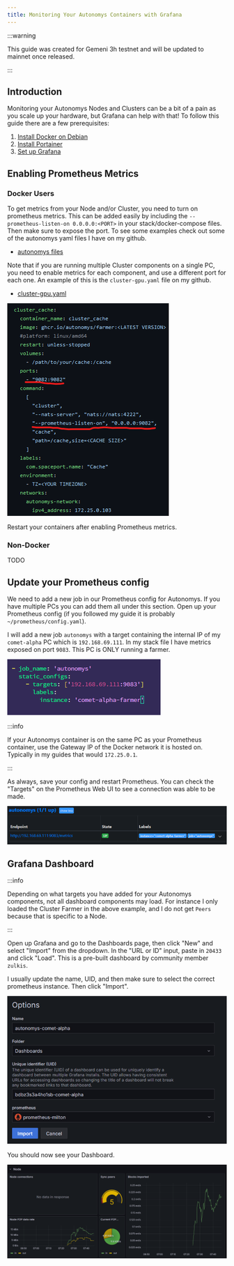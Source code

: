 ```yaml
---
title: Monitoring Your Autonomys Containers with Grafana
---
```


:::warning

This guide was created for Gemeni 3h testnet and will be updated to mainnet once released.

:::

## Introduction
Monitoring your Autonomys Nodes and Clusters can be a bit of a pain as you scale up your hardware, but Grafana can help with that! To follow this guide there are a few prerequisites:
1. [Install Docker on Debian](https://hakehardware.github.io/docs/guides/linux/install-docker-debian)
1. [Install Portainer](https://hakehardware.github.io/docs/guides/linux/install-portainer-host-agent)
1. [Set up Grafana](https://hakehardware.github.io/docs/guides/linux/use-grafana-to-monitor-system)

## Enabling Prometheus Metrics

### Docker Users
To get metrics from your Node and/or Cluster, you need to turn on prometheus metrics. This can be added easily by including the `--prometheus-listen-on 0.0.0.0:<PORT>` in your stack/docker-compose files. Then make sure to expose the port. To see some examples check out some of the autonomys yaml files I have on my github.
* [autonomys files](https://github.com/hakehardware/autonomys_files)

Note that if you are running multiple Cluster components on a single PC, you need to enable metrics for each component, and use a different port for each one. An example of this is the `cluster-gpu.yaml` file on my github.
* [cluster-gpu.yaml](https://github.com/hakehardware/autonomys_files/blob/main/cluster-gpu.yaml)

![listen-on](/img/autonomys-grafana/listen-on.png)

Restart your containers after enabling Prometheus metrics.

### Non-Docker
TODO

## Update your Prometheus config
We need to add a new job in our Prometheus config for Autonomys. If you have multiple PCs you can add them all under this section. Open up your Prometheus config (if you followed my guide it is probably `~/prometheus/config.yaml`).

I will add a new job `autonomys` with a target containing the internal IP of my `comet-alpha` PC which is `192.168.69.111`. In my stack file I have metrics exposed on port `9083`. This PC is ONLY running a farmer.

![comet-alpha-farmer](/img/autonomys-grafana/comet-alpha-farmer.png)

:::info

If your Autonomys container is on the same PC as your Prometheus container, use the Gateway IP of the Docker network it is hosted on. Typically in my guides that would `172.25.0.1`.

:::

As always, save your config and restart Prometheus. You can check the "Targets" on the Prometheus Web UI to see a connection was able to be made.

![target-up](/img/autonomys-grafana/target-up.png)

## Grafana Dashboard

:::info

Depending on what targets you have added for your Autonomys components, not all dashboard components may load. For instance I only loaded the Cluster Farmer in the above example, and I do not get `Peers` because that is specific to a Node. 

:::

Open up Grafana and go to the Dashboards page, then click "New" and select "Import" from the dropdown. In the "URL or ID" input, paste in `20433` and click "Load". This is a pre-built dashboard by community member `zulkis`. 

I usually update the name, UID, and then make sure to select the correct prometheus instance. Then click "Import".

![dashboard-config](/img/autonomys-grafana/dashboard-config.png)

You should now see your Dashboard. 

![dashboard](/img/autonomys-grafana/dashboard.png)